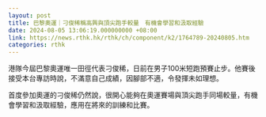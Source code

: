 ```yaml
---
layout: post
title: 巴黎奧運｜刁俊稀稱高興與頂尖跑手較量　有機會學習和汲取經驗
date: 2024-08-05 13:06:19.000000000 +08:00
link: https://news.rthk.hk/rthk/ch/component/k2/1764789-20240805.htm
categories: rthk
---
```


港隊今屆巴黎奧運唯一田徑代表刁俊稀，日前在男子100米短跑預賽止步。他賽後接受本台專訪時說，不滿意自己成績，因腳部不適，令發揮未如理想。

首度參加奧運的刁俊稀仍然說，很開心能夠在奧運賽場與頂尖跑手同場較量，有機會學習和汲取經驗，應用在將來的訓練和比賽。
